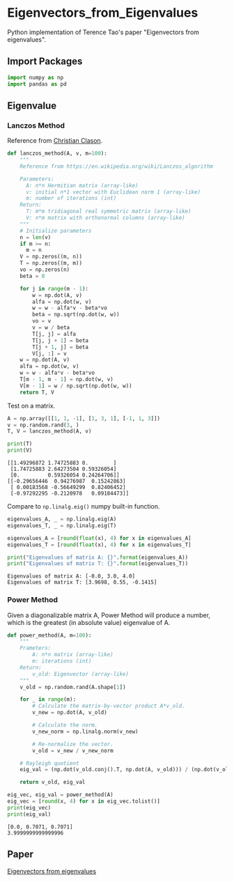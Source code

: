 # Eigenvectors_from_Eigenvalues
Python implementation of Terence Tao's paper "Eigenvectors from eigenvalues".

## Import Packages
```python
import numpy as np
import pandas as pd
```

## Eigenvalue

### Lanczos Method
Reference from [Christian Clason](https://scicomp.stackexchange.com/questions/23536/quality-of-eigenvalue-approximation-in-lanczos-method).
```python
def lanczos_method(A, v, m=100):
    """
    Reference from https://en.wikipedia.org/wiki/Lanczos_algorithm

    Parameters:
      A: n*n Hermitian matrix (array-like)
      v: initial n*1 vector with Euclidean norm 1 (array-like)
      m: number of iterations (int)
    Return:
      T: m*m tridiagonal real symmetric matrix (array-like)
      V: n*m matrix with orthonormal columns (array-like)
    """
    # Initialize parameters
    n = len(v)
    if m >= n: 
      m = n
    V = np.zeros((m, n))
    T = np.zeros((m, m))
    vo = np.zeros(n)
    beta = 0

    for j in range(m - 1):
        w = np.dot(A, v)
        alfa = np.dot(w, v)
        w = w - alfa*v - beta*vo
        beta = np.sqrt(np.dot(w, w)) 
        vo = v
        v = w / beta 
        T[j, j] = alfa 
        T[j, j + 1] = beta
        T[j + 1, j] = beta
        V[j, :] = v
    w = np.dot(A, v)
    alfa = np.dot(w, v)
    w = w - alfa*v - beta*vo
    T[m - 1, m - 1] = np.dot(w, v)
    V[m - 1] = w / np.sqrt(np.dot(w, w)) 
    return T, V
```

Test on a matrix.
```python
A = np.array([[1, 1, -1], [1, 3, 1], [-1, 1, 3]])
v = np.random.rand(3, )
T, V = lanczos_method(A, v)

print(T)
print(V)
```
```console
[[1.49296872 1.74725883 0.        ]
 [1.74725883 2.64273504 0.59326054]
 [0.         0.59326054 0.24264706]]
[[-0.29656446  0.94276987  0.15242863]
 [ 0.00183568 -0.56649299  0.82406452]
 [-0.97292295 -0.2120978   0.09184473]]
```
Compare to `np.linalg.eig()` numpy built-in function.
```python
eigenvalues_A, _ = np.linalg.eig(A)
eigenvalues_T, _ = np.linalg.eig(T)

eigenvalues_A = [round(float(x), 4) for x in eigenvalues_A]
eigenvalues_T = [round(float(x), 4) for x in eigenvalues_T]

print("Eigenvalues of matrix A: {}".format(eigenvalues_A))
print("Eigenvalues of matrix T: {}".format(eigenvalues_T))
```
```console
Eigenvalues of matrix A: [-0.0, 3.0, 4.0]
Eigenvalues of matrix T: [3.9698, 0.55, -0.1415]
```


### Power Method
Given a diagonalizable matrix A, Power Method will produce a number, which is the greatest (in absolute value) eigenvalue of A.
```python
def power_method(A, m=100):
    """
    Prameters:
        A: n*n matrix (array-like)
        m: iterations (int)
    Return:
        v_old: Eigenvector (array-like)
    """
    v_old = np.random.rand(A.shape[1])

    for _ in range(m):
        # Calculate the matrix-by-vector product A*v_old.
        v_new = np.dot(A, v_old)

        # Calculate the norm.
        v_new_norm = np.linalg.norm(v_new)

        # Re-normalize the vector.
        v_old = v_new / v_new_norm

    # Rayleigh quotient
    eig_val = (np.dot(v_old.conj().T, np.dot(A, v_old))) / (np.dot(v_old.conj().T, v_old))

    return v_old, eig_val

eig_vec, eig_val = power_method(A)
eig_vec = [round(x, 4) for x in eig_vec.tolist()]
print(eig_vec)
print(eig_val)
```
```console
[0.0, 0.7071, 0.7071]
3.9999999999999996
```


## Paper
[Eigenvectors from eigenvalues](https://arxiv.org/pdf/1908.03795.pdf)
